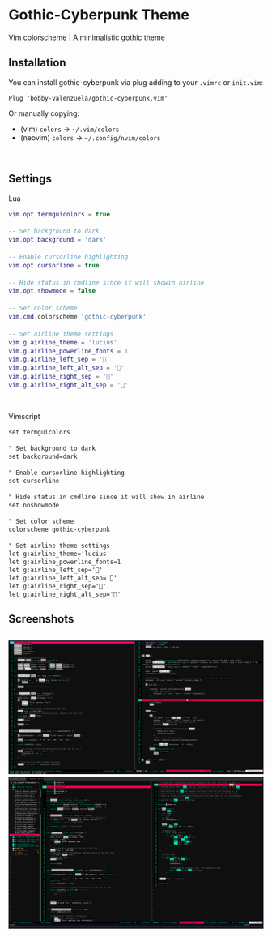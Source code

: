 # Gothic-Cyberpunk Theme
Vim colorscheme | A minimalistic gothic theme


## Installation

You can install gothic-cyberpunk via plug adding to your `.vimrc` or `init.vim`:

```
Plug 'bobby-valenzuela/gothic-cyberpunk.vim'
```

Or manually copying:

- (vim)    `colors` -> `~/.vim/colors`
- (neovim) `colors` -> `~/.config/nvim/colors`

<br />

## Settings
Lua
```lua
vim.opt.termguicolors = true

-- Set background to dark
vim.opt.background = 'dark'

-- Enable cursorline highlighting
vim.opt.cursorline = true

-- Hide status in cmdline since it will showin airline
vim.opt.showmode = false

-- Set color scheme
vim.cmd.colorscheme 'gothic-cyberpunk'

-- Set airline theme settings
vim.g.airline_theme = 'lucius'
vim.g.airline_powerline_fonts = 1
vim.g.airline_left_sep = ''
vim.g.airline_left_alt_sep = ''
vim.g.airline_right_sep = ''
vim.g.airline_right_alt_sep = ''
```
<br />

Vimscript  
```vimscript
set termguicolors

" Set background to dark
set background=dark

" Enable cursorline highlighting
set cursorline

" Hide status in cmdline since it will show in airline
set noshowmode

" Set color scheme
colorscheme gothic-cyberpunk

" Set airline theme settings
let g:airline_theme='lucius'
let g:airline_powerline_fonts=1
let g:airline_left_sep=''
let g:airline_left_alt_sep=''
let g:airline_right_sep=''
let g:airline_right_alt_sep=''
```

## Screenshots
![cyberpunk](./screenshots/gothic-cyberpunk.png)  
![cyberpunk2](./screenshots/gothic-cyberpunk2.png)
---
